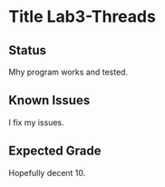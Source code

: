 # Title Lab3-Threads
## Status 
Mhy program works and tested. 
## Known Issues 
I fix my issues. 
## Expected Grade 
Hopefully decent 10. 